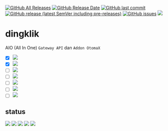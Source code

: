 [![GitHub All Releases](https://img.shields.io/github/downloads/ndiing/dingklik/total)](https://github.com/ndiing/dingklik/releases/latest)
[![GitHub Release Date](https://img.shields.io/github/release-date/ndiing/dingklik)](https://github.com/ndiing/dingklik/releases/latest)
[![GitHub last commit](https://img.shields.io/github/last-commit/ndiing/dingklik)](https://github.com/ndiing/dingklik/releases/latest)
[![GitHub release (latest SemVer including pre-releases)](https://img.shields.io/github/v/release/ndiing/dingklik?include_prereleases)](https://github.com/ndiing/dingklik/releases/latest)
[![GitHub issues](https://img.shields.io/github/issues/ndiing/dingklik)](https://github.com/ndiing/dingklik/issues/new/choose)
[![](https://img.shields.io/badge/whatsapp-ndiing-green)](https://web.whatsapp.com/send?phone=6281935155404&text=)

# dingklik
AIO (All In One) `Gateway API` dan `Addon OtomaX`

* [x] [![](https://img.shields.io/badge/readme-digiposaja@com.telkomsel.digiposaja@5.1.6-brightgreen)](https://github.com/ndiing/dingklik/blob/main/private/api/digiposaja/README.md)
* [x] [![](https://img.shields.io/badge/readme-griyabayar@https://griyabayar.com@5.0.0-brightgreen)](https://github.com/ndiing/dingklik/blob/main/private/api/griyabayar/README.md)
* [ ] [![](https://img.shields.io/badge/readme-rita@com.hutchison.rita@1.2.9-yellow)](https://github.com/ndiing/dingklik/blob/main/private/api/rita/README.md)
* [ ] [![](https://img.shields.io/badge/readme-sris@https://sris.smartfren.com@1.2.42-blue)](https://github.com/ndiing/dingklik/blob/main/private/api/sris/README.md)
* [ ] [![](https://img.shields.io/badge/readme-sidompul@com.toko.xl@2.2.5-blue)](https://github.com/ndiing/dingklik/blob/main/private/api/sidompul/README.md)
* [ ] [![](https://img.shields.io/badge/readme-myim3@https://myim3.indosatooredoo.com@latest-blue)](https://github.com/ndiing/dingklik/blob/main/private/api/myim3/README.md)
* [ ] [![](https://img.shields.io/badge/readme-whatsapp@https://web.whatsapp.com@2.2043.8-blue)](https://github.com/ndiing/dingklik/blob/main/private/api/whatsapp/README.md)

## status
[![](https://img.shields.io/badge/status-production-brightgreen)](https://github.com/ndiing/dingklik/issues/new/choose)
[![](https://img.shields.io/badge/status-development-yellow)](https://github.com/ndiing/dingklik/issues/new/choose)
[![](https://img.shields.io/badge/status-schedule-blue)](https://github.com/ndiing/dingklik/issues/new/choose)
[![](https://img.shields.io/badge/status-bug-red)](https://github.com/ndiing/dingklik/issues/new/choose)
[![](https://img.shields.io/badge/status-deprecated-lightgrey)](https://github.com/ndiing/dingklik/issues/new/choose)